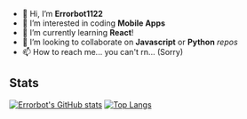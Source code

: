 - 👋 Hi, I’m **Errorbot1122**
- 👀 I’m interested in coding **Mobile Apps**
- 🌱 I’m currently learning **React**!
- 💞️ I’m looking to collaborate on **Javascript** or **Python** *repos*
- 📫 How to reach me... you can't rn... (Sorry)

## Stats
[![Errorbot's GitHub stats](https://github-readme-stats.vercel.app/api?username=errorbot1122&show_icons=true&theme=city_lights&count_private=true)](https://github.com/anuraghazra/github-readme-stats)
[![Top Langs](https://github-readme-stats.vercel.app/api/top-langs/?username=errorbot1122&show_icons=true&theme=city_lights&layout=compact&langs_count=3)](https://github.com/anuraghazra/github-readme-stats)

